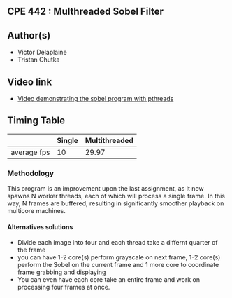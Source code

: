 ## CPE 442 : Multhreaded Sobel Filter

## Author(s)
* Victor Delaplaine
* Tristan Chutka

## Video link
* [Video demonstrating the sobel program with pthreads](https://youtu.be/g0mPtUYl0p4)

## Timing Table
|           | Single | Multithreaded |
|-----------|--------|---------------|
|average fps|   10   |     29.97     | 


### Methodology
This program is an improvement upon the last assignment, as it now spawns N worker threads, each of which will process a single frame. In this way, N frames are buffered, resulting in significantly smoother playback on multicore machines. 

#### Alternatives solutions
* Divide each image into four and each thread take a differnt quarter of the frame
* you can have 1-2 core(s) perform grayscale on next frame, 1-2 core(s) perform the Sobel on the current frame and 1 more core to coordinate frame grabbing and displaying
* You can even have each core take an entire frame and work on processing four frames at once.
